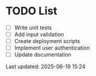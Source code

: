 # TODO List

- [ ] Write unit tests
- [ ] Add input validation
- [ ] Create deployment scripts
- [ ] Implement user authentication
- [ ] Update documentation

Last updated: 2025-06-19 15:24

